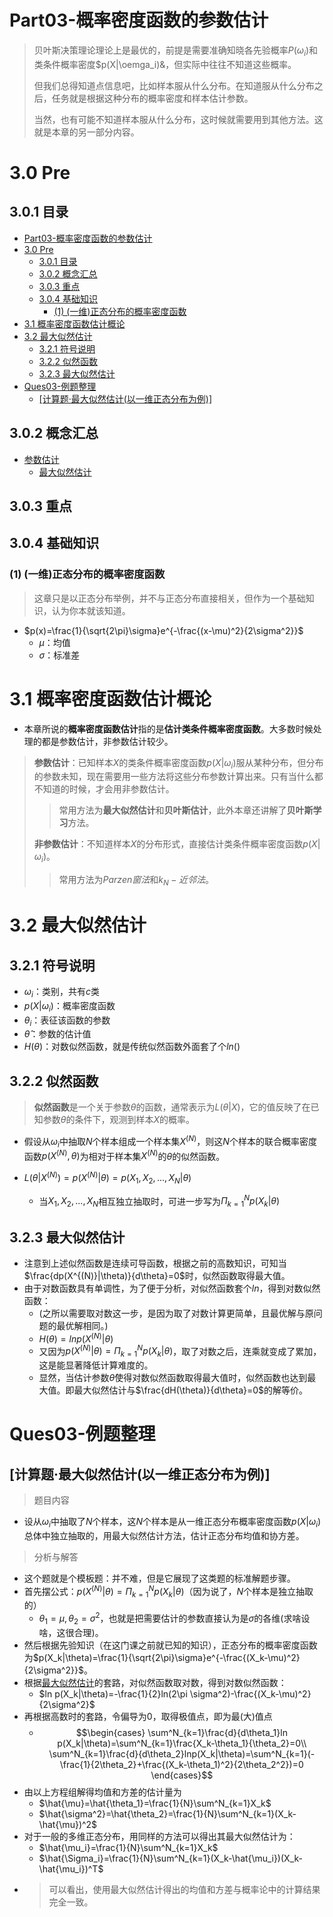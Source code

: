 # Part03-概率密度函数的参数估计

> 贝叶斯决策理论理论上是最优的，前提是需要准确知晓各先验概率$P(\omega_i)$和类条件概率密度$p(X|\oemga_i)&，但实际中往往不知道这些概率。
>
> 但我们总得知道点信息吧，比如样本服从什么分布。在知道服从什么分布之后，任务就是根据这种分布的概率密度和样本估计参数。
>
> 当然，也有可能不知道样本服从什么分布，这时候就需要用到其他方法。这就是本章的另一部分内容。

# 3.0 Pre

## 3.0.1 目录

* [Part03-概率密度函数的参数估计](#part03-概率密度函数的参数估计)
* [3.0 Pre](#30-pre)
  * [3.0.1 目录](#301-目录)
  * [3.0.2 概念汇总](#302-概念汇总)
  * [3.0.3 重点](#303-重点)
  * [3.0.4 基础知识](#304-基础知识)
    * [(1) (一维)正态分布的概率密度函数](#1-一维正态分布的概率密度函数)
* [3.1 概率密度函数估计概论](#31-概率密度函数估计概论)
* [3.2 最大似然估计](#32-最大似然估计)
  * [3.2.1 符号说明](#321-符号说明)
  * [3.2.2 似然函数](#322-似然函数)
  * [3.2.3 最大似然估计](#323-最大似然估计)
* [Ques03-例题整理](#ques03-例题整理)
  * [\[计算题·最大似然估计(以一维正态分布为例)\]](#计算题最大似然估计以一维正态分布为例)

## 3.0.2 概念汇总

* [参数估计](#31-概率密度函数估计概论)
  * [最大似然估计](#32-最大似然估计)

## 3.0.3 重点

## 3.0.4 基础知识

### (1) (一维)正态分布的概率密度函数

> 这章只是以正态分布举例，并不与正态分布直接相关，但作为一个基础知识，认为你本就该知道。

* $p(x)=\frac{1}{\sqrt{2\pi}\sigma}e^{-\frac{(x-\mu)^2}{2\sigma^2}}$
  * $\mu$：均值
  * $\sigma$：标准差

# 3.1 概率密度函数估计概论

* 本章所说的**概率密度函数估计**指的是**估计类条件概率密度函数**。大多数时候处理的都是参数估计，非参数估计较少。

> **参数估计**：已知样本$X$的类条件概率密度函数$p(X|\omega_i)$服从某种分布，但分布的参数未知，现在需要用一些方法将这些分布参数计算出来。只有当什么都不知道的时候，才会用非参数估计。
>> 常用方法为**最大似然估计**和**贝叶斯估计**，此外本章还讲解了**贝叶斯学习**方法。
>
> **非参数估计**：不知道样本$X$的分布形式，直接估计类条件概率密度函数$p(X|\omega_i)$。
>> 常用方法为$Parzen窗法$和$k_N-近邻法$。

# 3.2 最大似然估计

## 3.2.1 符号说明

* $\omega_i$：类别，共有$c$类
* $p(X|\omega_i)$：概率密度函数
* $\theta_i$：表征该函数的参数
* $\hat{\theta}$：参数的估计值
* $H(\theta)$：对数似然函数，就是传统似然函数外面套了个$ln()$

## 3.2.2 似然函数

> **似然函数**是一个关于参数$\theta$的函数，通常表示为$L(\theta|X)$，它的值反映了在已知参数$\theta$的条件下，观测到样本$X$的概率。

* 假设从$\omega_i$中抽取$N$个样本组成一个样本集$X^{(N)}$，则这$N$个样本的联合概率密度函数$p(X^{(N)},\theta)$为相对于样本集$X^{(N)}$的$\theta$的似然函数。

* $L(\theta|X^{(N)})=p(X^{(N)}|\theta)=p(X_1,X_2,...,X_N|\theta)$
  * 当$X_1,X_2,...,X_N$相互独立抽取时，可进一步写为$\Pi^N_{k=1}p(X_k|\theta)$

## 3.2.3 最大似然估计

* 注意到上述似然函数是连续可导函数，根据之前的高数知识，可知当$\frac{dp(X^{(N)}|\theta)}{d\theta}=0$时，似然函数取得最大值。
* 由于对数函数具有单调性，为了便于分析，对似然函数套个$ln$，得到对数似然函数：
  * (之所以需要取对数这一步，是因为取了对数计算更简单，且最优解与原问题的最优解相同。)
  * $H(\theta)=ln p(X^{(N)}|\theta)$
  * 又因为$p(X^{(N)}|\theta)=\Pi^N_{k=1}p(X_k|\theta)$，取了对数之后，连乘就变成了累加，这是能显著降低计算难度的。
  * 显然，当估计参数$\hat{\theta}$使得对数似然函数取得最大值时，似然函数也达到最大值。即最大似然估计与$\frac{dH(\theta)}{d\theta}=0$的解等价。

# Ques03-例题整理

## [计算题·最大似然估计(以一维正态分布为例)]

> 题目内容

* 设从$\omega_i$中抽取了$N$个样本，这$N$个样本是从一维正态分布概率密度函数$p(X|\omega_i)$总体中独立抽取的，用最大似然估计方法，估计正态分布均值和协方差。

> 分析与解答

* 这个题就是个模板题：并不难，但是它展现了这类题的标准解题步骤。
* 首先摆公式：$p(X^{(N)}|\theta)=\Pi^N_{k=1}p(X_k|\theta)$（因为说了，$N$个样本是独立抽取的）
  * $\theta_1=\mu,\theta_2=\sigma^2$，也就是把需要估计的参数直接认为是$\sigma$的各维(求啥设啥，这很合理)。
* 然后根据先验知识（在这门课之前就已知的知识），正态分布的概率密度函数为$p(X_k|\theta)=\frac{1}{\sqrt{2\pi}\sigma}e^{-\frac{(X_k-\mu)^2}{2\sigma^2}}$。
* 根据[最大似然估计](#323-最大似然估计)的套路，对似然函数取对数，得到对数似然函数：
  * $ln p(X_k|\theta)=-\frac{1}{2}ln(2\pi \sigma^2)-\frac{(X_k-\mu)^2}{2\sigma^2}$
* 再根据高数时的套路，令偏导为0，取得极值点，即为最(大)值点
  * $$\begin{cases}
        \sum^N_{k=1}\frac{d}{d\theta_1}ln p(X_k|\theta)=\sum^N_{k=1}\frac{X_k-\theta_1}{\theta_2}=0\\
        \sum^N_{k=1}\frac{d}{d\theta_2}lnp(X_k|\theta)=\sum^N_{k=1}(-\frac{1}{2\theta_2}+\frac{(X_k-\theta_1)^2}{2\theta_2^2})=0
    \end{cases}$$
* 由以上方程组解得均值和方差的估计量为
  * $\hat{\mu}=\hat{\theta_1}=\frac{1}{N}\sum^N_{k=1}X_k$
  * $\hat{\sigma^2}=\hat{\theta_2}=\frac{1}{N}\sum^N_{k=1}(X_k-\hat{\mu})^2$
* 对于一般的多维正态分布，用同样的方法可以得出其最大似然估计为：
  * $\hat{\mu_i}=\frac{1}{N}\sum^N_{k=1}X_k$
  * $\hat{\Sigma_i}=\frac{1}{N}\sum^N_{k=1}(X_k-\hat{\mu_i})(X_k-\hat{\mu_i})^T$
* > 可以看出，使用最大似然估计得出的均值和方差与概率论中的计算结果完全一致。
